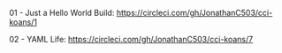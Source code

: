 01 - Just a Hello World Build: https://circleci.com/gh/JonathanC503/cci-koans/1

02 - YAML Life: https://circleci.com/gh/JonathanC503/cci-koans/7 
